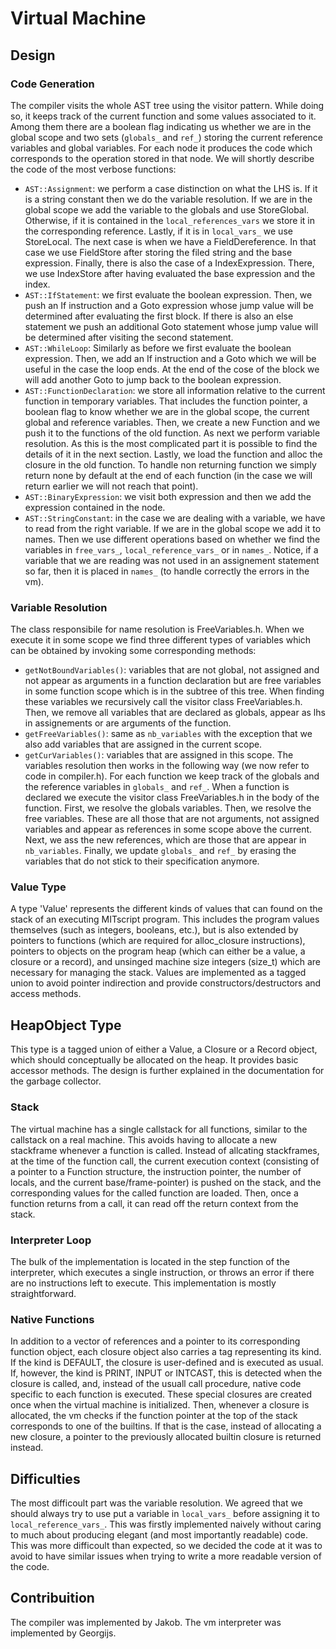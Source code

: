 # Virtual Machine

## Design
### Code Generation
The compiler visits the whole AST tree using the visitor pattern. While doing so, it keeps track of the current function and some values associated to it. Among them there are a boolean flag indicating us whether we are in the global scope and two sets (`globals_` and `ref_`) storing the current reference variables and global variables.
For each node it produces the code which corresponds to the operation stored in that node. We will shortly describe the code of the most verbose functions:
- `AST::Assignment`: we perform a case distinction on what the LHS is. If it is a string constant then we do the variable resolution. If we are in the global scope we add the variable to the globals and use StoreGlobal. Otherwise, if it is contained in the `local_references_vars` we store it in the corresponding reference. Lastly, if it is in `local_vars_` we use StoreLocal. The next case is when we have a FieldDereference. In that case we use FieldStore after storing the filed string and the base expression. Finally, there is also the case of a IndexExpression. There, we use IndexStore after having evaluated the base expression and the index.
- `AST::IfStatement`: we first evaluate the boolean expression. Then, we push an If instruction and a Goto expression whose jump value will be determined after evaluating the first block. If there is also an else statement we push an additional Goto statement whose jump value will be determined after visiting the second statement.
- `AST::WhileLoop`: Similarly as before we first evaluate the boolean expression. Then, we add an If instruction and a Goto which we will be useful in the case the loop ends. At the end of the cose of the block we will add another Goto to jump back to the boolean expression.
- `AST::FunctionDeclaration`: we store all information relative to the current function in temporary variables. That includes the function pointer, a boolean flag to know whether we are in the global scope, the current global and reference variables. Then, we create a new Function and we push it to the functions of the old function. As next we perform variable resolution. As this is the most complicated part it is possible to find the details of it in the next section. Lastly, we load the function and alloc the closure in the old function. To handle non returning function we simply return none by default at the end of each function (in the case we will return earlier we will not reach that point).
- `AST::BinaryExpression`: we visit both expression and then we add the expression contained in the node.
- `AST::StringConstant`: in the case we are dealing with a variable, we have to read from the right variable. If we are in the global scope we add it to names. Then we use different operations based on whether we find the variables in `free_vars_`, `local_reference_vars_` or in `names_`. Notice, if a variable that we are reading was not used in an assignement statement so far, then it is placed in `names_` (to handle correctly the errors in the vm).

### Variable Resolution
The class responsibile for name resolution is FreeVariables.h. When we execute it in some scope we find three different types of variables which can be obtained by invoking some corresponding methods:
- `getNotBoundVariables()`: variables that are not global, not assigned and not appear as arguments in a function declaration but are free variables in some function scope which is in the subtree of this tree. When finding these variables we recursively call the visitor class FreeVariables.h. Then, we remove all variables that are declared as globals, appear as lhs in assignements or are arguments of the function.
- `getFreeVariables()`: same as `nb_variables` with the exception that we also add variables that are assigned in the current scope.
- `getCurVariables()`: variables that are assigned in this scope.
The variables resolution then works in the following way (we now refer to code in compiler.h). For each function we keep track of the globals and the reference variables in `globals_` and `ref_`. When a function is declared we execute the visitor class FreeVariables.h in the body of the function. First, we resolve the globals variables. Then, we resolve the free variables. These are all those that are not arguments, not assigned variables and appear as references in some scope above the current. Next, we ass the new references, which are those that are appear in `nb_variables`. Finally, we update `globals_` and `ref_` by erasing the variables that do not stick to their specification anymore.

### Value Type
A type 'Value' represents the different kinds of values that can found on the stack of an executing MITscript program. This includes the program values themselves (such as integers, booleans, etc.), but is also extended by pointers to functions (which are required for alloc_closure instructions), pointers to objects on the program heap (which can either be a value, a closure or a record), and unsinged machine size integers (size_t) which are necessary for managing the stack. Values are implemented as a tagged union to avoid pointer indirection and provide constructors/destructors and access methods.

## HeapObject Type
This type is a tagged union of either a Value, a Closure or a Record object, which should conceptually be allocated on the heap. It provides basic accessor methods. The design is further explained in the documentation for the garbage collector.

### Stack
The virtual machine has a single callstack for all functions, similar to the callstack on a real machine. This avoids having to allocate a new stackframe whenever a function is called. Instead of allcating stackframes, at the time of the function call, the current execution context (consisting of a pointer to a Function structure, the instruction pointer, the number of locals, and the current base/frame-pointer) is pushed on the stack, and the corresponding values for the called function are loaded. Then, once a function returns from a call, it can read off the return context from the stack.

### Interpreter Loop
The bulk of the implementation is located in the step function of the interpreter, which executes a single instruction, or throws an error if there are no instructions left to execute. This implementation is mostly straightforward.

### Native Functions
In addition to a vector of references and a pointer to its corresponding function object, each closure object also carries a tag representing its kind. If the kind is DEFAULT, the closure is user-defined and is executed as usual. If, however, the kind is PRINT, INPUT or INTCAST, this is detected when the closure is called, and, instead of the usuall call procedure, native code specific to each function is executed. These special closures are created once when the virtual machine is initialized. Then, whenever a closure is allocated, the vm checks if the function pointer at the top of the stack corresponds to one of the builtins. If that is the case, instead of allocating a new closure, a pointer to the previously allocated builtin closure is returned instead.


## Difficulties
The most difficoult part was the variable resolution. We agreed that we should always try to use put a variable in `local_vars_` before assigning it to `local_reference_vars_`. This was firstly implemented naively without caring to much about producing elegant (and most importantly readable) code. This was more difficoult than expected, so we decided the code at it was to avoid to have similar issues when trying to write a more readable version of the code. 


## Contribuition
The compiler was implemented by Jakob. The vm interpreter was implemented by Georgijs.
